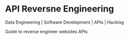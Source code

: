 # API Reversne Engineering

Data Engineering | Software Development | APIs | Hacking

Guide to reverse engineer websites APIs
